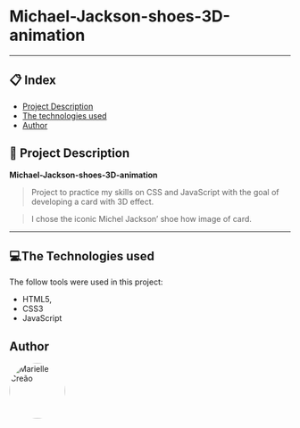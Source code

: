 # Michael-Jackson-shoes-3D-animation
 
---
## 📋 Index
- [Project Description](#-Project-Description)
- [The technologies used](#-The-Technologies-used)
- [Author](#-Author)

<a name="-Project-Description"></a>
## 📢 Project Description
**Michael-Jackson-shoes-3D-animation**
>Project to practice my skills on CSS and JavaScript with the goal of developing a card with 3D effect.

>I chose the iconic Michel Jackson’ shoe how image of card.
--- 
<a name="-The-Technologies-used"></a>
## 💻The Technologies used 

The follow tools were used in this project:

* HTML5, 
* CSS3 
* JavaScript

<a name="-Author"></a>
## Author
<a href="https://www.linkedin.com/in/mariellecreão/" title="Marielle Creão"><img style="border-radius: 50%;" src="https://avatars1.githubusercontent.com/u/67730193?s=460&u=565daf77f3ad3baa94367ccd88ce71aa59ce14b8&v=4" width="100px;" alt="Marielle Creão"/></a>
